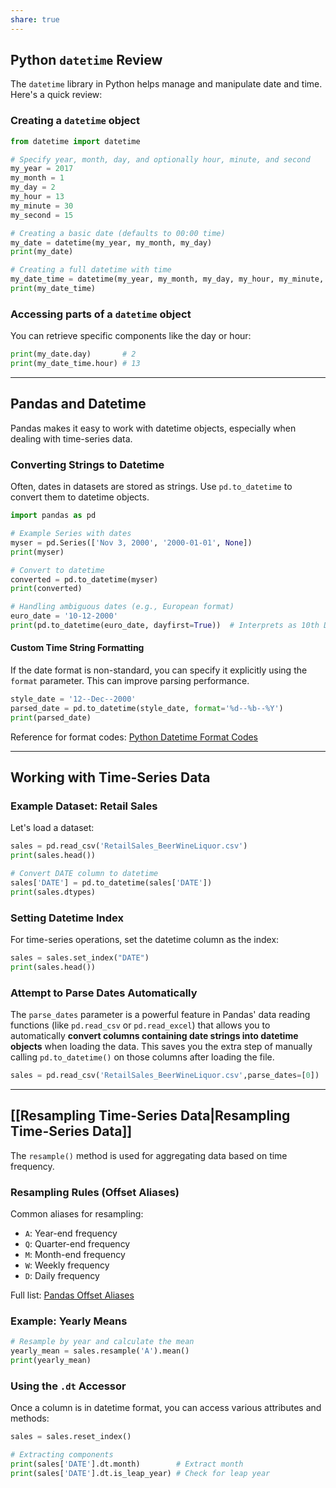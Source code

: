 ```yaml
---
share: true
---
```


## Python `datetime` Review

The `datetime` library in Python helps manage and manipulate date and time. Here's a quick review:

### Creating a `datetime` object

```python
from datetime import datetime

# Specify year, month, day, and optionally hour, minute, and second
my_year = 2017
my_month = 1
my_day = 2
my_hour = 13
my_minute = 30
my_second = 15

# Creating a basic date (defaults to 00:00 time)
my_date = datetime(my_year, my_month, my_day)
print(my_date)

# Creating a full datetime with time
my_date_time = datetime(my_year, my_month, my_day, my_hour, my_minute, my_second)
print(my_date_time)
```

### Accessing parts of a `datetime` object

You can retrieve specific components like the day or hour:

```python
print(my_date.day)       # 2
print(my_date_time.hour) # 13
```

---

## Pandas and Datetime

Pandas makes it easy to work with datetime objects, especially when dealing with time-series data.

### Converting Strings to Datetime

Often, dates in datasets are stored as strings. Use `pd.to_datetime` to convert them to datetime objects.

```python
import pandas as pd

# Example Series with dates
myser = pd.Series(['Nov 3, 2000', '2000-01-01', None])
print(myser)

# Convert to datetime
converted = pd.to_datetime(myser)
print(converted)

# Handling ambiguous dates (e.g., European format)
euro_date = '10-12-2000'
print(pd.to_datetime(euro_date, dayfirst=True))  # Interprets as 10th December 2000
```

#### Custom Time String Formatting

If the date format is non-standard, you can specify it explicitly using the `format` parameter. This can improve parsing performance.

```python
style_date = '12--Dec--2000'
parsed_date = pd.to_datetime(style_date, format='%d--%b--%Y')
print(parsed_date)
```

Reference for format codes: [Python Datetime Format Codes](https://docs.python.org/3/library/datetime.html#strftime-and-strptime-format-codes)

---

## Working with Time-Series Data

### Example Dataset: Retail Sales

Let's load a dataset:

```python
sales = pd.read_csv('RetailSales_BeerWineLiquor.csv')
print(sales.head())

# Convert DATE column to datetime
sales['DATE'] = pd.to_datetime(sales['DATE'])
print(sales.dtypes)
```

### Setting Datetime Index

For time-series operations, set the datetime column as the index:

```python
sales = sales.set_index("DATE")
print(sales.head())
```

### Attempt to Parse Dates Automatically

The `parse_dates` parameter is a powerful feature in Pandas' data reading functions (like `pd.read_csv` or `pd.read_excel`) that allows you to automatically **convert columns containing date strings into datetime objects** when loading the data. This saves you the extra step of manually calling `pd.to_datetime()` on those columns after loading the file.

```python
sales = pd.read_csv('RetailSales_BeerWineLiquor.csv',parse_dates=[0])
```
---

## [[Resampling Time-Series Data|Resampling Time-Series Data]]

The `resample()` method is used for aggregating data based on time frequency.

### Resampling Rules (Offset Aliases)

Common aliases for resampling:

- `A`: Year-end frequency
- `Q`: Quarter-end frequency
- `M`: Month-end frequency
- `W`: Weekly frequency
- `D`: Daily frequency

Full list: [Pandas Offset Aliases](https://pandas.pydata.org/pandas-docs/stable/user_guide/timeseries.html#offset-aliases)

### Example: Yearly Means

```python
# Resample by year and calculate the mean
yearly_mean = sales.resample('A').mean()
print(yearly_mean)
```

### Using the `.dt` Accessor

Once a column is in datetime format, you can access various attributes and methods:

```python
sales = sales.reset_index()

# Extracting components
print(sales['DATE'].dt.month)        # Extract month
print(sales['DATE'].dt.is_leap_year) # Check for leap year
```
